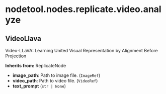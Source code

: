 # nodetool.nodes.replicate.video.analyze

## VideoLlava

Video-LLaVA: Learning United Visual Representation by Alignment Before Projection

**Inherits from:** ReplicateNode

- **image_path**: Path to image file. (`ImageRef`)
- **video_path**: Path to video file. (`VideoRef`)
- **text_prompt** (`str | None`)

